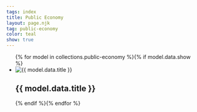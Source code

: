 ```yaml
---
tags: index
title: Public Economy
layout: page.njk
tag: public-economy
color: teal
show: true
---
```

<ul class="relative [&_li]:bg-[color:var(--c-2)] hover:[&_li]:bg-[color:var(--c-1)] [&_li]:rounded-md [&_li]:flex-auto hover:[&_li]:shadow-lg grid lg:grid-cols-3 grid-cols-1 gap-4 items-center flex p-8 w-full">
{% for model in collections.public-economy %}{% if model.data.show %}
<li class="relative group">
<img src="{{ model.data.thumbnail }}" alt="{{ model.data.title }}" class="w-full h-64 object-cover rounded-md transform transition-all duration-500" />
<div class="shadow-md absolute inset-0 bg-gradient-to-t from-10% group-hover:from-10% backdrop-blur-sm from-violet-300/70 to-slate-100/10 p-4 rounded-md transition-colors transition-all duration-1000">
<h2 class="group-hover:translate-y-56 transition duration-300
absolute z-20 w-full left-0 top-0 text-[color:var(--c-2)] font-extralight p-2 rounded-md bg-[color:var(--c-3)] group-hover:bg-[color:var(--c-4)] md:text-md text-xs transition-colors duration-200 group-hover:text-[color:var(--c-2)] font-semibold shadow-sm transition-transform duration-400">{{ model.data.title }}</h2>
<a href="{{ model.url }}" class="shadow-[inset_-1px_-1px_0px_rgba(255,255,255,0.3),inset_1px_1px_0px_rgba(150,150,150,0.9)]
absolute z-10 inset-0 bg-gradient-to-b opacity-90 from-[color:var(--c-3)] to-[color:var(--c-4)] rounded-md group-hover:opacity-0 transition duration-400 delay-200"></a>
</div>
</li>
{% endif %}{% endfor %}
</ul>